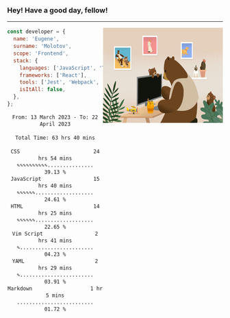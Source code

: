 ### Hey! Have a good day, fellow!
---
<img align='right' alt='GIF' vertical-align='center' src='./src/giphy.gif' width='280px' height='222px'/>

```javascript
const developer = {
  name: 'Eugene',
  surname: 'Molotov',
  scope: 'Frontend',
  stack: {
    languages: ['JavaScript', 'TypeScript'],
    frameworks: ['React'],
    tools: ['Jest', 'Webpack', 'Sass'],
    isItAll: false,
  },
};
```

<div align="center">
<!--START_SECTION:waka-->

```text
From: 13 March 2023 - To: 22 April 2023

Total Time: 63 hrs 40 mins

CSS                        24 hrs 54 mins  ✎✎✎✎✎✎✎✎✎✎...............   39.13 %
JavaScript                 15 hrs 40 mins  ✎✎✎✎✎✎...................   24.61 %
HTML                       14 hrs 25 mins  ✎✎✎✎✎✎...................   22.65 %
Vim Script                 2 hrs 41 mins   ✎........................   04.23 %
YAML                       2 hrs 29 mins   ✎........................   03.91 %
Markdown                   1 hr 5 mins     .........................   01.72 %
```

<!--END_SECTION:waka-->

